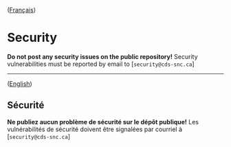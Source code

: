([Français](#sécurité))

# Security

**Do not post any security issues on the public repository!** Security vulnerabilities must be reported by email to [`security@cds-snc.ca`]

______________________

([English](#security))

## Sécurité

**Ne publiez aucun problème de sécurité sur le dépôt publique!** Les vulnérabilités de sécurité doivent être signalées par courriel à [`security@cds-snc.ca`]
